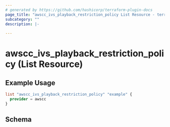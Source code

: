 ```yaml
---
# generated by https://github.com/hashicorp/terraform-plugin-docs
page_title: "awscc_ivs_playback_restriction_policy List Resource - terraform-provider-awscc"
subcategory: ""
description: |-
  
---
```


# awscc_ivs_playback_restriction_policy (List Resource)



## Example Usage

```terraform
list "awscc_ivs_playback_restriction_policy" "example" {
  provider = awscc
}
```

<!-- schema generated by tfplugindocs -->
## Schema
